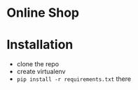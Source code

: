 # Online Shop

# Installation
* clone the repo
* create virtualenv
* `pip install -r requirements.txt` there
